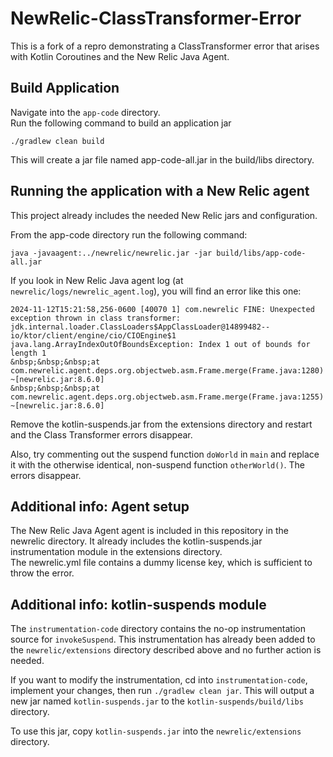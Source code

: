 # NewRelic-ClassTransformer-Error

This is a fork of a repro demonstrating a ClassTransformer error that arises with Kotlin Coroutines and the New Relic Java Agent.  

## Build Application
Navigate into the `app-code` directory.   
Run the following command to build an application jar 

```
./gradlew clean build
```

This will create a jar file named app-code-all.jar in the build/libs directory.  

## Running the application with a New Relic agent
This project already includes the needed New Relic jars and configuration. 

From the app-code directory run the following command:   
```
java -javaagent:../newrelic/newrelic.jar -jar build/libs/app-code-all.jar
```

If you look in New Relic Java agent log (at `newrelic/logs/newrelic_agent.log`), you will find an error like this one:   
```
2024-11-12T15:21:58,256-0600 [40070 1] com.newrelic FINE: Unexpected exception thrown in class transformer: jdk.internal.loader.ClassLoaders$AppClassLoader@14899482--io/ktor/client/engine/cio/CIOEngine$1   
java.lang.ArrayIndexOutOfBoundsException: Index 1 out of bounds for length 1    
&nbsp;&nbsp;&nbsp;at com.newrelic.agent.deps.org.objectweb.asm.Frame.merge(Frame.java:1280) ~[newrelic.jar:8.6.0]    
&nbsp;&nbsp;&nbsp;at com.newrelic.agent.deps.org.objectweb.asm.Frame.merge(Frame.java:1255) ~[newrelic.jar:8.6.0]
```


Remove the kotlin-suspends.jar from the extensions directory and restart and the Class Transformer errors disappear.

Also, try commenting out the suspend function `doWorld` in `main` and replace it with the otherwise identical, 
non-suspend function `otherWorld()`. The errors disappear. 

## Additional info: Agent setup
The New Relic Java Agent agent is included in this repository in the newrelic directory.  It already includes the kotlin-suspends.jar instrumentation module in the extensions directory.    
The newrelic.yml file contains a dummy license key, which is sufficient to throw the error.   

## Additional info: kotlin-suspends module

The `instrumentation-code` directory contains the no-op instrumentation source for `invokeSuspend`. This instrumentation
has already been added to the `newrelic/extensions` directory described above and no further action is needed. 

If you want to modify the instrumentation, cd into `instrumentation-code`, implement your changes, then run `./gradlew clean jar`.
This will output a new jar named `kotlin-suspends.jar` to the `kotlin-suspends/build/libs` directory.

To use this jar, copy `kotlin-suspends.jar` into the `newrelic/extensions` directory. 
